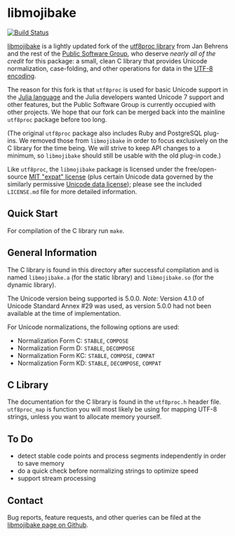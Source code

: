 # libmojibake
[![Build Status](https://travis-ci.org/JuliaLang/libmojibake.png)](https://travis-ci.org/JuliaLang/libmojibake)

[libmojibake](https://github.com/JuliaLang/libmojibake) is
a lightly updated fork of the [utf8proc
library](http://www.public-software-group.org/utf8proc) from Jan
Behrens and the rest of the [Public Software
Group](http://www.public-software-group.org/), who deserve *nearly all
of the credit* for this package: a small, clean C library that
provides Unicode normalization, case-folding, and other operations for
data in the [UTF-8 encoding](http://en.wikipedia.org/wiki/UTF-8).

The reason for this fork is that `utf8proc` is used for basic Unicode
support in the [Julia language](http://julialang.org/) and the Julia
developers wanted Unicode 7 support and other features, but the Public
Software Group is currently occupied with other projects.  We hope
that our fork can be merged back into the mainline `utf8proc` package
before too long.

(The original `utf8proc` package also includes Ruby and PostgreSQL plug-ins.
We removed those from `libmojibake` in order to focus exclusively on the C
library for the time being.  We will strive to keep API changes to a minimum,
so `libmojibake` should still be usable with the old plug-in code.)

Like `utf8proc`, the `libmojibake` package is licensed under the
free/open-source [MIT "expat"
license](http://opensource.org/licenses/MIT) (plus certain Unicode
data governed by the similarly permissive [Unicode data
license](http://www.unicode.org/copyright.html#Exhibit1)); please see
the included `LICENSE.md` file for more detailed information.

## Quick Start ##

For compilation of the C library run `make`.

## General Information ##

The C library is found in this directory after successful compilation
and is named `libmojibake.a` (for the static library) and
`libmojibake.so` (for the dynamic library).

The Unicode version being supported is 5.0.0.
*Note:* Version 4.1.0 of Unicode Standard Annex #29 was used, as
version 5.0.0 had not been available at the time of implementation.

For Unicode normalizations, the following options are used:

* Normalization Form C:  `STABLE`, `COMPOSE`
* Normalization Form D:  `STABLE`, `DECOMPOSE`
* Normalization Form KC: `STABLE`, `COMPOSE`, `COMPAT`
* Normalization Form KD: `STABLE`, `DECOMPOSE`, `COMPAT`

## C Library ##

The documentation for the C library is found in the `utf8proc.h` header file.
`utf8proc_map` is function you will most likely be using for mapping UTF-8
strings, unless you want to allocate memory yourself.

## To Do ##

* detect stable code points and process segments independently in order to save memory
* do a quick check before normalizing strings to optimize speed
* support stream processing

## Contact ##

Bug reports, feature requests, and other queries can be filed at
the [libmojibake page on Github](https://github.com/JuliaLang/libmojibake/issues).

